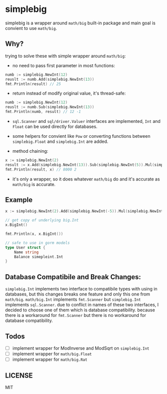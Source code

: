 # simplebig

simplebig is a wrapper around `math/big` built-in package and main goal is convient to use `math/big`.

## Why?

trying to solve these with simple wrapper around `math/big`:

- no need to pass first parameter in most functions:

```go
numb := simplebig.NewInt(12)
reuslt := numb.Add(simplebig.NewInt(13))
fmt.Println(result) // 25
```

- return instead of modify original value, it's thread-safe:

```go
numb := simplebig.NewInt(12)
reuslt := numb.Sub(simplebig.NewInt(13))
fmt.Println(numb, result) // 12 -1
```

- `sql.Scanner` and `sql/driver.Valuer` interfaces are implemented, `Int` and `Float` can be used
  directly for databases.
- some helpers for convient like `Pow` or converting functions between
  `simplebig.Float` and
  `simplebig.Int` are added.

- method chaining:

```go
x := simplebig.NewInt(2)
result := x.Add(simplebig.NewInt(13)).Sub(simplebig.NewInt(5)).Mul(simplebig.NewInt(2)).Pow(simplebig.NewInt(3))
fmt.Println(result, x) // 8000 2
```

- it's only a wrapper, so it does whatever `math/big` do and it's accurate as `math/big` is accurate.

## Example

```go
x := simplebig.NewInt(2).Add(simplebig.NewInt(-5)).Mul(simplebig.NewInt(-1))

// get copy of underlying big.Int
x.BigInt()

fmt.Println(x, x.BigInt())

// safe to use in gorm models
type User struct {
    Name string
    Balance simepleint.Int
}
```

## Database Compatibile and Break Changes:

`simplebig.Int` implements two interface to compatibile types with using in databases, but this changes breaks one
feature and only this one from `math/big`. `math/big.Int` implements `fmt.Scanner` but
`simplebig.Int` implements `sql.Scanner`. due to conflict in names of these two
interfaces, I decided to choose one of them which is database compatibility. because there is
a workaround for `fmt.Scanner` but there is no workaround for database compatibility.

## Todos

- [ ] implement wrapper for ModInverse and ModSqrt on `simplebig.Int`
- [ ] implement wrapper for `math/big.Float`
- [ ] implement wrapper for `math/big.Rat`

## LICENSE

MIT
